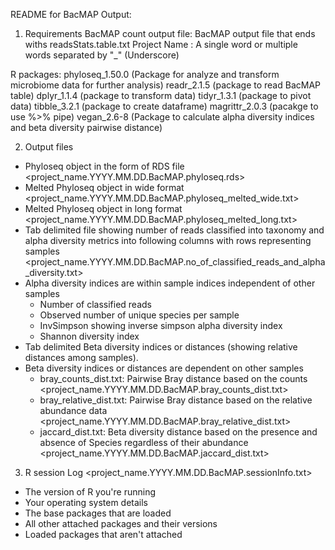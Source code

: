 README for BacMAP Output:

1. Requirements 
BacMAP count output file: BacMAP output file that ends withs readsStats.table.txt 
Project Name : A single word or multiple words separated by "_" (Underscore)


R packages:
phyloseq_1.50.0 (Package for analyze and transform microbiome data for further analysis)
readr_2.1.5 (package to read BacMAP table)
dplyr_1.1.4 (package to transform data)
tidyr_1.3.1 (package to pivot data)
tibble_3.2.1 (package to create dataframe)
magrittr_2.0.3 (pacakge to use %>% pipe)
vegan_2.6-8 (Package to calculate alpha diversity indices and beta diversity pairwise distance)

2. Output files 
- Phyloseq object in the form of RDS file <project_name.YYYY.MM.DD.BacMAP.phyloseq.rds>
- Melted Phyloseq object in wide format <project_name.YYYY.MM.DD.BacMAP.phyloseq_melted_wide.txt>
- Melted Phyloseq object in long format <project_name.YYYY.MM.DD.BacMAP.phyloseq_melted_long.txt>
- Tab delimited file showing number of reads classified into taxonomy and alpha diversity metrics into following columns with rows representing samples <project_name.YYYY.MM.DD.BacMAP.no_of_classified_reads_and_alpha_diversity.txt>
- Alpha diversity indices are within sample indices independent of other samples
	- Number of classified reads 
	- Observed number of unique species per sample 
	- InvSimpson showing inverse simpson alpha diversity index
	- Shannon diversity index
- Tab delimited Beta diversity indices or distances (showing relative distances among samples).
- Beta diversity indices or distances are dependent on other samples
	- bray_counts_dist.txt: Pairwise Bray distance based on the counts  <project_name.YYYY.MM.DD.BacMAP.bray_counts_dist.txt>
	- bray_relative_dist.txt: Pairwise Bray distance based on the relative abundance data <project_name.YYYY.MM.DD.BacMAP.bray_relative_dist.txt>
	- jaccard_dist.txt: Beta diversity distance based on the presence and absence of Species regardless of their abundance <project_name.YYYY.MM.DD.BacMAP.jaccard_dist.txt>


3. R session Log <project_name.YYYY.MM.DD.BacMAP.sessionInfo.txt>
- The version of R you're running
- Your operating system details
- The base packages that are loaded
- All other attached packages and their versions
- Loaded packages that aren't attached